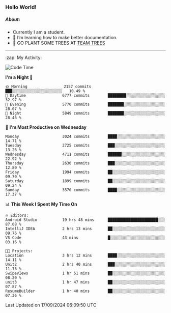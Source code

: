 ### Hello World!

##### About:
- Currently I am a student.
- 🌱 I’m learning how to make better documentation.
- 🌱 GO PLANT SOME TREES AT [TEAM TREES](https://teamtrees.org/)

---
  <summary>:zap: My Activity:</summary>
  
<!--START_SECTION:waka-->
![Code Time](http://img.shields.io/badge/Code%20Time-1%2C469%20hrs%2029%20mins-blue)

**I'm a Night 🦉** 

```text
🌞 Morning                2157 commits        ███░░░░░░░░░░░░░░░░░░░░░░   10.49 % 
🌆 Daytime                6777 commits        ████████░░░░░░░░░░░░░░░░░   32.97 % 
🌃 Evening                5770 commits        ███████░░░░░░░░░░░░░░░░░░   28.07 % 
🌙 Night                  5849 commits        ███████░░░░░░░░░░░░░░░░░░   28.46 % 
```
📅 **I'm Most Productive on Wednesday** 

```text
Monday                   3024 commits        ████░░░░░░░░░░░░░░░░░░░░░   14.71 % 
Tuesday                  2725 commits        ███░░░░░░░░░░░░░░░░░░░░░░   13.26 % 
Wednesday                4711 commits        ██████░░░░░░░░░░░░░░░░░░░   22.92 % 
Thursday                 2630 commits        ███░░░░░░░░░░░░░░░░░░░░░░   12.80 % 
Friday                   1994 commits        ██░░░░░░░░░░░░░░░░░░░░░░░   09.70 % 
Saturday                 1899 commits        ██░░░░░░░░░░░░░░░░░░░░░░░   09.24 % 
Sunday                   3570 commits        ████░░░░░░░░░░░░░░░░░░░░░   17.37 % 
```


📊 **This Week I Spent My Time On** 

```text
🔥 Editors: 
Android Studio           19 hrs 48 mins      ██████████████████████░░░   87.08 % 
IntelliJ IDEA            2 hrs 13 mins       ██░░░░░░░░░░░░░░░░░░░░░░░   09.76 % 
VS Code                  43 mins             █░░░░░░░░░░░░░░░░░░░░░░░░   03.16 % 

🐱‍💻 Projects: 
Location                 3 hrs 12 mins       ████░░░░░░░░░░░░░░░░░░░░░   14.11 % 
Unit2                    2 hrs 40 mins       ███░░░░░░░░░░░░░░░░░░░░░░   11.76 % 
SwipeVIews               1 hr 51 mins        ██░░░░░░░░░░░░░░░░░░░░░░░   08.20 % 
unit3                    1 hr 47 mins        ██░░░░░░░░░░░░░░░░░░░░░░░   07.87 % 
ResumeBuilder            1 hr 40 mins        ██░░░░░░░░░░░░░░░░░░░░░░░   07.36 % 
```


 Last Updated on 17/09/2024 06:09:50 UTC
<!--END_SECTION:waka-->
